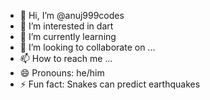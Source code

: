 - 👋 Hi, I’m @anuj999codes
- 👀 I’m interested in dart
- 🌱 I’m currently learning 
- 💞️ I’m looking to collaborate on ...
- 📫 How to reach me ...
- 😄 Pronouns: he/him
- ⚡ Fun fact: Snakes can predict earthquakes

<!---
anuj999codes/anuj999codes is a ✨ special ✨ repository because its `README.md` (this file) appears on your GitHub profile.
You can click the Preview link to take a look at your changes.
--->
